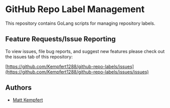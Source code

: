 # GitHub Repo Label Management

This repository contains GoLang scripts for managing repository labels.

## Feature Requests/Issue Reporting

To view issues, file bug reports, and suggest new features please check out the issues tab of this repository:

[https://github.com/Kempfert1288/github-repo-labels/issues](https://github.com/Kempfert1288/github-repo-labels/issues/issues)

## Authors

* [Matt Kempfert](https://github.com/Kempfert1288)
